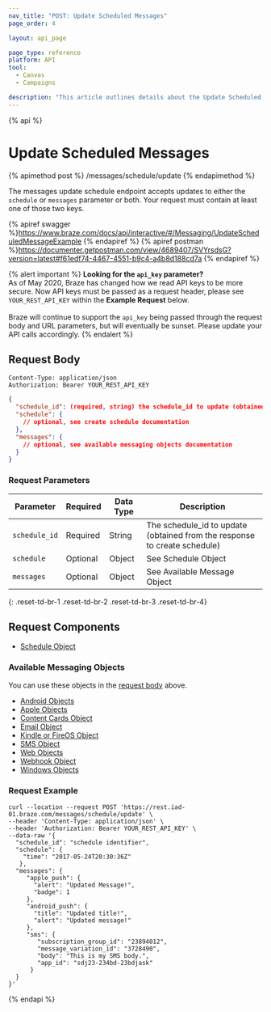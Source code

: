 ```yaml
---
nav_title: "POST: Update Scheduled Messages"
page_order: 4

layout: api_page

page_type: reference
platform: API
tool:
  - Canvas
  - Campaigns

description: "This article outlines details about the Update Scheduled Messages Braze endpoint."
---
```

{% api %}
# Update Scheduled Messages
{% apimethod post %}
/messages/schedule/update
{% endapimethod %}

The messages update schedule endpoint accepts updates to either the `schedule` or `messages` parameter or both. Your request must contain at least one of those two keys.

{% apiref swagger %}https://www.braze.com/docs/api/interactive/#/Messaging/UpdateScheduledMessageExample {% endapiref %}
{% apiref postman %}https://documenter.getpostman.com/view/4689407/SVYrsdsG?version=latest#f61edf74-4467-4551-b9c4-a4b8d188cd7a {% endapiref %}

{% alert important %}
__Looking for the `api_key` parameter?__<br>As of May 2020, Braze has changed how we read API keys to be more secure. Now API keys must be passed as a request header, please see `YOUR_REST_API_KEY` within the __Example Request__ below.<br><br>Braze will continue to support the `api_key` being passed through the request body and URL parameters, but will eventually be sunset. Please update your API calls accordingly.
{% endalert %}

## Request Body

```
Content-Type: application/json
Authorization: Bearer YOUR_REST_API_KEY
```

```json
{
  "schedule_id": (required, string) the schedule_id to update (obtained from the response to create schedule),
  "schedule": {
    // optional, see create schedule documentation
  },
  "messages": {
    // optional, see available messaging objects documentation
  }
}
```
### Request Parameters

| Parameter | Required | Data Type | Description |
| --------- | ---------| --------- | ----------- |
|`schedule_id`|Required|String| The schedule_id to update (obtained from the response to create schedule)|
|`schedule` | Optional | Object | See Schedule Object |
|`messages` | Optional | Object | See Available Message Object |
{: .reset-td-br-1 .reset-td-br-2 .reset-td-br-3  .reset-td-br-4}

## Request Components
- [Schedule Object]({{site.baseurl}}/api/objects_filters/schedule_object/)

### Available Messaging Objects
You can use these objects in the [request body](#request-body) above.

- [Android Objects]({{site.baseurl}}/api/objects_filters/android_objects/)
- [Apple Objects]({{site.baseurl}}/api/objects_filters/apple_objects/)
- [Content Cards Object]({{site.baseurl}}/api/objects_filters/content_cards_object/)
- [Email Object]({{site.baseurl}}/api/objects_filters/email_object/)
- [Kindle or FireOS Object]({{site.baseurl}}/api/objects_filters/kindle_and_fireos_object/)
- [SMS Object]({{site.baseurl}}/api/objects_filters/sms_object/)
- [Web Objects]({{site.baseurl}}/api/objects_filters/web_objects/)
- [Webhook Object]({{site.baseurl}}/api/objects_filters/webhook_objects/)
- [Windows Objects]({{site.baseurl}}/api/objects_filters/windows_objects/)

### Request Example
```
curl --location --request POST 'https://rest.iad-01.braze.com/messages/schedule/update' \
--header 'Content-Type: application/json' \
--header 'Authorization: Bearer YOUR_REST_API_KEY' \
--data-raw '{
  "schedule_id": "schedule identifier",
  "schedule": {
    "time": "2017-05-24T20:30:36Z"
   },
  "messages": {
     "apple_push": {
       "alert": "Updated Message!",
       "badge": 1
     },
     "android_push": {
       "title": "Updated title!",
       "alert": "Updated message!"
     },
     "sms": {  
      	"subscription_group_id": "23894012",
      	"message_variation_id": "3728490",
      	"body": "This is my SMS body.",
      	"app_id": "sdj23-234bd-23bdjask"
      }
  }
}'
```

{% endapi %}
